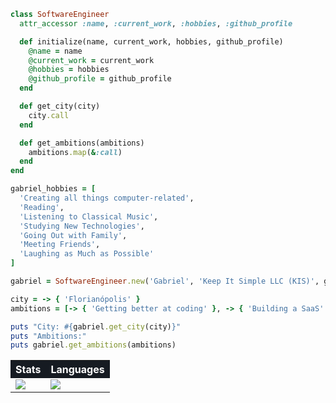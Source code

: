 ```ruby
class SoftwareEngineer
  attr_accessor :name, :current_work, :hobbies, :github_profile

  def initialize(name, current_work, hobbies, github_profile)
    @name = name
    @current_work = current_work
    @hobbies = hobbies
    @github_profile = github_profile
  end

  def get_city(city)
    city.call
  end

  def get_ambitions(ambitions)
    ambitions.map(&:call)
  end
end
```

```ruby
gabriel_hobbies = [
  'Creating all things computer-related',
  'Reading', 
  'Listening to Classical Music', 
  'Studying New Technologies', 
  'Going Out with Family', 
  'Meeting Friends', 
  'Laughing as Much as Possible'
]

gabriel = SoftwareEngineer.new('Gabriel', 'Keep It Simple LLC (KIS)', gabriel_hobbies, 'Personal')

city = -> { 'Florianópolis' }
ambitions = [-> { 'Getting better at coding' }, -> { 'Building a SaaS' }, -> { 'Expanding knowledge' }]
```

```ruby
puts "City: #{gabriel.get_city(city)}"
puts "Ambitions:"
puts gabriel.get_ambitions(ambitions)
```

<div align="center">

<table>
  <tr style="background-color: #161B22;">
    <th style="color: white;;">Stats</th>
    <th style="color: white;">Languages</th>
  </tr>
  <tr>
    <td><a href=""> <img align="center" src="https://github-readme-stats-sigma-five.vercel.app/api?username=gxolivei&theme=react&bg_color=161B22&hide_border=true"/> </a></td>
    <td><a href=""> <img align="center" src="https://github-readme-stats-sigma-five.vercel.app/api/top-langs/?username=gxolivei&layout=compact&theme=react&&bg_color=161B22&hide_border=true"/> </a></td>
  </tr>
</table>

</div>
